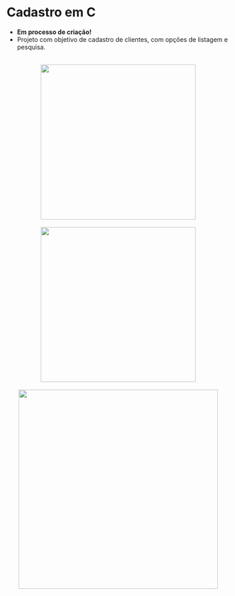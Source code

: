 # Cadastro em C
* ****Em processo de criação!****
* Projeto com objetivo de cadastro de clientes, com opções de listagem e pesquisa.
<br>
<div align="center">
  <img src="https://user-images.githubusercontent.com/101531485/160146992-61940da4-c7b3-449a-840b-df676417b113.PNG" width="350px" />
</div>
<br>
<div align="center">
  <img src="https://user-images.githubusercontent.com/101531485/160147205-5f550744-074c-454e-9b9b-a08b6f8f0047.PNG" width="350px" />
</div>
<br>
<div align="center">
  <img src="https://user-images.githubusercontent.com/101531485/160147283-23f4acd2-3e78-41c6-871a-796eb37b2fe8.PNG" width="450px" />
</div>
